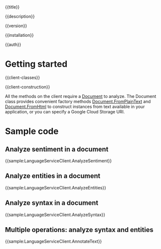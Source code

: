 {{title}}

{{description}}

{{version}}

{{installation}}

{{auth}}

# Getting started

{{client-classes}}

{{client-construction}}

All the methods on the client require a
[Document](obj/api/Google.Cloud.Language.V1.Document.yml) to
analyze. The Document class provides convenient factory methods
[Document.FromPlainText](obj/api/Google.Cloud.Language.V1.Document.yml#Google_Cloud_Language_V1_Document_FromPlainText_System_String_System_String_)
and [Document.FromHtml](obj/api/Google.Cloud.Language.V1.Document.yml#Google_Cloud_Language_V1_Document_FromHtml_System_String_System_String_)
to construct instances from text available in your application, or
you can specify a Google Cloud Storage URI.

# Sample code

## Analyze sentiment in a document

{{sample:LanguageServiceClient.AnalyzeSentiment}}

## Analyze entities in a document

{{sample:LanguageServiceClient.AnalyzeEntities}}

## Analyze syntax in a document

{{sample:LanguageServiceClient.AnalyzeSyntax}}

## Multiple operations: analyze syntax and entities

{{sample:LanguageServiceClient.AnnotateText}}
